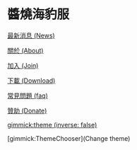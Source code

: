 # 醬燒海豹服

[最新消息 (News)](index.md)

[關於 (About)](about.md)

[加入 (Join)](join.md)

[下載 (Download)](download.md)

[常見問題 (faq)](faq.md)

[贊助 (Donate)](donate.md)

[gimmick:theme (inverse: false)](yeti)

[gimmick:ThemeChooser](Change theme)

<!-- [gimmick:forkmeongithub](http://github.com/Dynalon/mdwiki/) -->

<!-- counter pixel for counting visitors -->
<!-- <img src="http://stats.markdown.io/mdwiki_info.gif" style="display:none;"/> -->

